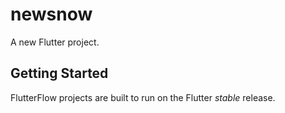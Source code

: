 # newsnow

A new Flutter project.

## Getting Started

FlutterFlow projects are built to run on the Flutter _stable_ release.
